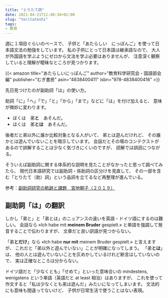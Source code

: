 ```yaml
---
title: "とりたて詞"
date: 2021-04-21T11:48:34+02:00
slug: "toritateshi"
tags:
- 教育
---
```

週に１項目ぐらいのペースで、
子供と「あたらしい　にっぽんご」を使って日本語文法の勉強をしています。
私の子供にとって日本語は継承語なので、
大人が外国語を学ぶようにゼロから文法を学ぶ必要はありませんが、
注意深く観察していると理解が曖昧なところが見つかります。

{{< amazon
    title="あたらしいにっぽんご"
    author="教育科学研究会・国語部会編"
    publisher="むぎ書房"
    asin="4838400411"
    isbn="978-4838400416" >}}

先日見つけたのが副助詞「は」の使い方。

助詞「に」「へ」「で」「と」「から」「まで」などに「は」を付け加えると、
意味が微妙に変わります。

* ぼくは　弟**と**　あそんだ。
* ほくは　弟**とは**　あそんだ。

後者だと弟以外に誰か比較対象となる人がいて、
弟とは遊んだけれど、
その誰かとは遊んでいないことを暗示しています。
会話だとその場のコンテクストがあるので誤解することは少なく気づきにくいのですが、
読解では誤読につながる。

そういえば副助詞に関する体系的な説明を見たことがなかったと思って調べてみたら、
現代日本語研究では副助詞・係助詞の区分けを見直して、
その一部を含む「とりたて（助）詞」という品詞を立てるなど再整理が進んでいる。

参考：[副助詞研究の軌跡と課題　宮地朝子（２０１９）](https://ci.nii.ac.jp/naid/120006603087)

## 副助詞「は」の翻訳

しかし「弟と」と「弟とは」のニュアンスの違いを英語・ドイツ語にするのは難しい。
会話なら «Ich habe mit **meinem Bruder** gespielt.» と単語を強調して発音することで伝わりますが、
文章だと良い訳語が見つからない。

「弟**とだけ**」なら «Ich habe **nur mit** meinem Bruder gespielt.» と言えますが、
これだと「弟以外と遊んでいない」ことが明確になってしまう。
「弟**とは**」は、
他の人とは遊んでいないことを仄めかしているけれど断言はしていないので、
実は正確なところは分からない。

ドイツ語だと「少なくとも」「せめて」といった意味合いの mindestens, wenigstens という単語（英語だと at least 相当）はありますが、
これを使って作文すると「私は少なくとも弟は遊んだ」みたいになってしまいます。
文法的にも意味も間違ってないけど、
子供が日常生活で使うことはない表現。